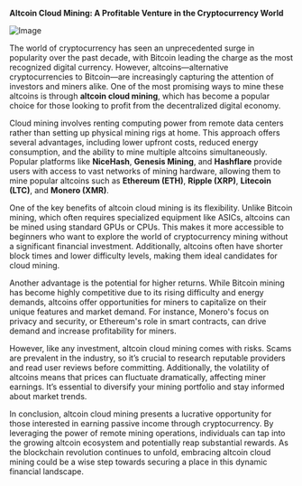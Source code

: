 **Altcoin Cloud Mining: A Profitable Venture in the Cryptocurrency World**

![Image](https://github.com/user-attachments/assets/31692037-0104-4703-abd1-696b6a7dd41b)

The world of cryptocurrency has seen an unprecedented surge in popularity over the past decade, with Bitcoin leading the charge as the most recognized digital currency. However, altcoins—alternative cryptocurrencies to Bitcoin—are increasingly capturing the attention of investors and miners alike. One of the most promising ways to mine these altcoins is through **altcoin cloud mining**, which has become a popular choice for those looking to profit from the decentralized digital economy.

Cloud mining involves renting computing power from remote data centers rather than setting up physical mining rigs at home. This approach offers several advantages, including lower upfront costs, reduced energy consumption, and the ability to mine multiple altcoins simultaneously. Popular platforms like **NiceHash**, **Genesis Mining**, and **Hashflare** provide users with access to vast networks of mining hardware, allowing them to mine popular altcoins such as **Ethereum (ETH)**, **Ripple (XRP)**, **Litecoin (LTC)**, and **Monero (XMR)**.

One of the key benefits of altcoin cloud mining is its flexibility. Unlike Bitcoin mining, which often requires specialized equipment like ASICs, altcoins can be mined using standard GPUs or CPUs. This makes it more accessible to beginners who want to explore the world of cryptocurrency mining without a significant financial investment. Additionally, altcoins often have shorter block times and lower difficulty levels, making them ideal candidates for cloud mining. 

Another advantage is the potential for higher returns. While Bitcoin mining has become highly competitive due to its rising difficulty and energy demands, altcoins offer opportunities for miners to capitalize on their unique features and market demand. For instance, Monero's focus on privacy and security, or Ethereum's role in smart contracts, can drive demand and increase profitability for miners.

However, like any investment, altcoin cloud mining comes with risks. Scams are prevalent in the industry, so it’s crucial to research reputable providers and read user reviews before committing. Additionally, the volatility of altcoins means that prices can fluctuate dramatically, affecting miner earnings. It’s essential to diversify your mining portfolio and stay informed about market trends.

In conclusion, altcoin cloud mining presents a lucrative opportunity for those interested in earning passive income through cryptocurrency. By leveraging the power of remote mining operations, individuals can tap into the growing altcoin ecosystem and potentially reap substantial rewards. As the blockchain revolution continues to unfold, embracing altcoin cloud mining could be a wise step towards securing a place in this dynamic financial landscape.